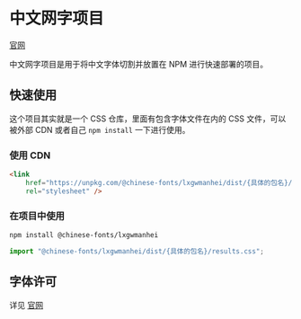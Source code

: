 # 中文网字项目

[官网](https://chinese-font.netlify.app/fonts/lxgwmanhei)

中文网字项目是用于将中文字体切割并放置在 NPM 进行快速部署的项目。

## 快速使用

这个项目其实就是一个 CSS 仓库，里面有包含字体文件在内的 CSS 文件，可以被外部 CDN 或者自己 `npm install` 一下进行使用。

### 使用 CDN

```html
<link
    href="https://unpkg.com/@chinese-fonts/lxgwmanhei/dist/{具体的包名}/results.css"
    rel="stylesheet" />
```

### 在项目中使用

```sh
npm install @chinese-fonts/lxgwmanhei
```

```ts
import "@chinese-fonts/lxgwmanhei/dist/{具体的包名}/results.css";
```

## 字体许可

详见 [官网](https://chinese-font.netlify.app/fonts/lxgwmanhei)
